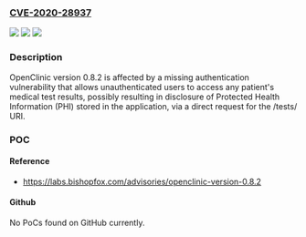 ### [CVE-2020-28937](https://cve.mitre.org/cgi-bin/cvename.cgi?name=CVE-2020-28937)
![](https://img.shields.io/static/v1?label=Product&message=n%2Fa&color=blue)
![](https://img.shields.io/static/v1?label=Version&message=n%2Fa&color=blue)
![](https://img.shields.io/static/v1?label=Vulnerability&message=n%2Fa&color=brighgreen)

### Description

OpenClinic version 0.8.2 is affected by a missing authentication vulnerability that allows unauthenticated users to access any patient's medical test results, possibly resulting in disclosure of Protected Health Information (PHI) stored in the application, via a direct request for the /tests/ URI.

### POC

#### Reference
- https://labs.bishopfox.com/advisories/openclinic-version-0.8.2

#### Github
No PoCs found on GitHub currently.

